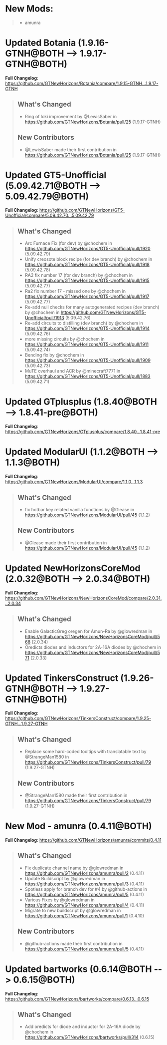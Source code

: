 # New Mods:
> * amunra
# Updated Botania (1.9.16-GTNH@BOTH --> 1.9.17-GTNH@BOTH)
**Full Changelog**: https://github.com/GTNewHorizons/Botania/compare/1.9.15-GTNH...1.9.17-GTNH
>## What's Changed
> * Ring of loki improvement by @LewisSaber in https://github.com/GTNewHorizons/Botania/pull/25 (1.9.17-GTNH)
>
>## New Contributors
> * @LewisSaber made their first contribution in https://github.com/GTNewHorizons/Botania/pull/25 (1.9.17-GTNH)
>

# Updated GT5-Unofficial (5.09.42.71@BOTH --> 5.09.42.79@BOTH)
**Full Changelog**: https://github.com/GTNewHorizons/GT5-Unofficial/compare/5.09.42.70...5.09.42.79
>## What's Changed
> * Arc Furnace Fix (for dev) by @chochem in https://github.com/GTNewHorizons/GT5-Unofficial/pull/1920 (5.09.42.79)
> * Unify creosote block recipe (for dev branch) by @chochem in https://github.com/GTNewHorizons/GT5-Unofficial/pull/1918 (5.09.42.78)
> * RA2 fix number 17 (for dev branch) by @chochem in https://github.com/GTNewHorizons/GT5-Unofficial/pull/1915 (5.09.42.77)
> * Ra2 fix number 17 - missed one by @chochem in https://github.com/GTNewHorizons/GT5-Unofficial/pull/1917 (5.09.42.77)
> * Re-add null checks for many autogenerated recipes (dev branch) by @chochem in https://github.com/GTNewHorizons/GT5-Unofficial/pull/1913 (5.09.42.76)
> * Re-add circuits to distilling (dev branch) by @chochem in https://github.com/GTNewHorizons/GT5-Unofficial/pull/1914 (5.09.42.76)
> * more missing circuits by @chochem in https://github.com/GTNewHorizons/GT5-Unofficial/pull/1911 (5.09.42.74)
> * Bending fix by @chochem in https://github.com/GTNewHorizons/GT5-Unofficial/pull/1909 (5.09.42.73)
> * MuTE overhaul and ACR by @minecraft7771 in https://github.com/GTNewHorizons/GT5-Unofficial/pull/1883 (5.09.42.71)
>

# Updated GTplusplus (1.8.40@BOTH --> 1.8.41-pre@BOTH)
**Full Changelog**: https://github.com/GTNewHorizons/GTplusplus/compare/1.8.40...1.8.41-pre

# Updated ModularUI (1.1.2@BOTH --> 1.1.3@BOTH)
**Full Changelog**: https://github.com/GTNewHorizons/ModularUI/compare/1.1.0...1.1.3
>## What's Changed
> * fix hotbar key related vanilla functions by @Glease in https://github.com/GTNewHorizons/ModularUI/pull/45 (1.1.2)
>
>## New Contributors
> * @Glease made their first contribution in https://github.com/GTNewHorizons/ModularUI/pull/45 (1.1.2)
>

# Updated NewHorizonsCoreMod (2.0.32@BOTH --> 2.0.34@BOTH)
**Full Changelog**: https://github.com/GTNewHorizons/NewHorizonsCoreMod/compare/2.0.31...2.0.34
>## What's Changed
> * Enable GalacticGreg oregen for Amun-Ra by @glowredman in https://github.com/GTNewHorizons/NewHorizonsCoreMod/pull/568 (2.0.34)
> * Oredicts diodes and inductors for 2A-16A diodes by @chochem in https://github.com/GTNewHorizons/NewHorizonsCoreMod/pull/571 (2.0.33)
>

# Updated TinkersConstruct (1.9.26-GTNH@BOTH --> 1.9.27-GTNH@BOTH)
**Full Changelog**: https://github.com/GTNewHorizons/TinkersConstruct/compare/1.9.25-GTNH...1.9.27-GTNH
>## What's Changed
> * Replace some hard-coded tooltips with translatable text by @StrangeMan1580 in https://github.com/GTNewHorizons/TinkersConstruct/pull/79 (1.9.27-GTNH)
>
>## New Contributors
> * @StrangeMan1580 made their first contribution in https://github.com/GTNewHorizons/TinkersConstruct/pull/79 (1.9.27-GTNH)
>

# New Mod - amunra (0.4.11@BOTH)
**Full Changelog**: https://github.com/GTNewHorizons/amunra/commits/0.4.11
>## What's Changed
> * Fix duplicate channel name by @glowredman in https://github.com/GTNewHorizons/amunra/pull/2 (0.4.11)
> * Update Buildscript by @glowredman in https://github.com/GTNewHorizons/amunra/pull/3 (0.4.11)
> * Spotless apply for branch dev for #4 by @github-actions in https://github.com/GTNewHorizons/amunra/pull/5 (0.4.11)
> * Various Fixes by @glowredman in https://github.com/GTNewHorizons/amunra/pull/4 (0.4.11)
> * Migrate to new buildscript by @glowredman in https://github.com/GTNewHorizons/amunra/pull/1 (0.4.10)
>
>## New Contributors
> * @github-actions made their first contribution in https://github.com/GTNewHorizons/amunra/pull/5 (0.4.11)
>

# Updated bartworks (0.6.14@BOTH --> 0.6.15@BOTH)
**Full Changelog**: https://github.com/GTNewHorizons/bartworks/compare/0.6.13...0.6.15
>## What's Changed
> * Add oredicts for diode and inductor for 2A-16A diode by @chochem in https://github.com/GTNewHorizons/bartworks/pull/314 (0.6.15)
>

